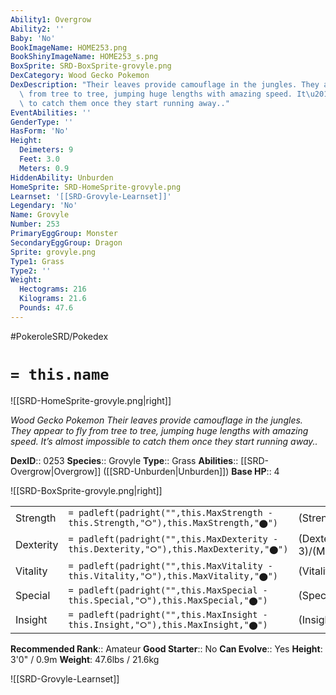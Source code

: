 ```yaml
---
Ability1: Overgrow
Ability2: ''
Baby: 'No'
BookImageName: HOME253.png
BookShinyImageName: HOME253_s.png
BoxSprite: SRD-BoxSprite-grovyle.png
DexCategory: Wood Gecko Pokemon
DexDescription: "Their leaves provide camouflage in the jungles. They appear to fly\
  \ from tree to tree, jumping huge lengths with amazing speed. It\u2019s almost impossible\
  \ to catch them once they start running away.."
EventAbilities: ''
GenderType: ''
HasForm: 'No'
Height:
  Deimeters: 9
  Feet: 3.0
  Meters: 0.9
HiddenAbility: Unburden
HomeSprite: SRD-HomeSprite-grovyle.png
Learnset: '[[SRD-Grovyle-Learnset]]'
Legendary: 'No'
Name: Grovyle
Number: 253
PrimaryEggGroup: Monster
SecondaryEggGroup: Dragon
Sprite: grovyle.png
Type1: Grass
Type2: ''
Weight:
  Hectograms: 216
  Kilograms: 21.6
  Pounds: 47.6
---
```


#PokeroleSRD/Pokedex

# `= this.name`

![[SRD-HomeSprite-grovyle.png|right]]

*Wood Gecko Pokemon*
*Their leaves provide camouflage in the jungles. They appear to fly from tree to tree, jumping huge lengths with amazing speed. It’s almost impossible to catch them once they start running away..*

**DexID**:: 0253
**Species**:: Grovyle
**Type**:: Grass
**Abilities**:: [[SRD-Overgrow|Overgrow]] ([[SRD-Unburden|Unburden]])
**Base HP**:: 4

![[SRD-BoxSprite-grovyle.png|right]]

|           |                                                                                        |                                          |
| --------- | -------------------------------------------------------------------------------------- | ---------------------------------------- |
| Strength  | `= padleft(padright("",this.MaxStrength - this.Strength,"⭘"),this.MaxStrength,"⬤")`    | (Strength::2)/(MaxStrength::4)   |
| Dexterity | `= padleft(padright("",this.MaxDexterity - this.Dexterity,"⭘"),this.MaxDexterity,"⬤")` | (Dexterity:: 3)/(MaxDexterity::6) |
| Vitality  | `= padleft(padright("",this.MaxVitality - this.Vitality,"⭘"),this.MaxVitality,"⬤")`    | (Vitality::2)/(MaxVitality::4)   |
| Special   | `= padleft(padright("",this.MaxSpecial - this.Special,"⭘"),this.MaxSpecial,"⬤")`       | (Special::2)/(MaxSpecial::5)     |
| Insight   | `= padleft(padright("",this.MaxInsight - this.Insight,"⭘"),this.MaxInsight,"⬤")`       | (Insight::2)/(MaxInsight::4)     |

**Recommended Rank**:: Amateur
**Good Starter**:: No
**Can Evolve**:: Yes
**Height**: 3'0" / 0.9m
**Weight**: 47.6lbs / 21.6kg

![[SRD-Grovyle-Learnset]]